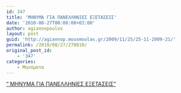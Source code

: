 ```yaml
---
id: 347
title: 'ΜΗΝΥΜΑ ΓΙΑ ΠΑΝΕΛΛΗΝΙΕΣ ΕΞΕΤΑΣΕΙΣ'
date: '2010-08-27T00:00:00+03:00'
author: agiannopoulos
layout: post
guid: 'http://agiannop.mousmoulas.gr/2009/11/25/25-11-2009-21/'
permalink: /2010/08/27/270810/
original_post_id:
    - '347'
categories:
    - Μηνύματα
---
```


[” ΜΗΝΥΜΑ ΓΙΑ ΠΑΝΕΛΛΗΝΙΕΣ ΕΞΕΤΑΣΕΙΣ”](/wp-content/uploads/2009/11/panelinies20102.pdf)